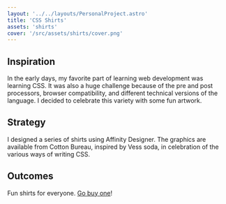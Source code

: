 ```yaml
---
layout: '../../layouts/PersonalProject.astro'
title: 'CSS Shirts'
assets: 'shirts'
cover: '/src/assets/shirts/cover.png'
---
```


## Inspiration

In the early days, my favorite part of learning web development was learning CSS. It was also a huge challenge because of the pre and post processors, browser compatibility, and different technical versions of the language. I decided to celebrate this variety with some fun artwork.

## Strategy

I designed a series of shirts using Affinity Designer. The graphics are available from Cotton Bureau, inspired by Vess soda, in celebration of the various ways of writing CSS.

## Outcomes

Fun shirts for everyone. <a href="https://cottonbureau.com/people/brendan-bax" target="_blank">Go buy one</a>!
